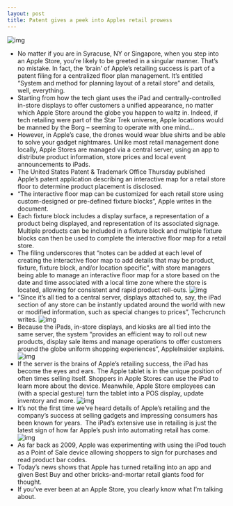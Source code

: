 ```yaml
---
layout: post
title: Patent gives a peek into Apples retail prowess
---
```

![img](http://media.idownloadblog.com/wp-content/uploads/2013/01/Apple-store-patent-drawing-001.png)
* No matter if you are in Syracuse, NY or Singapore, when you step into an Apple Store, you’re likely to be greeted in a singular manner. That’s no mistake. In fact, the ‘brain’ of Apple’s retailing success is part of a patent filing for a centralized floor plan management. It’s entitled “System and method for planning layout of a retail store” and details, well, everything.
* Starting from how the tech giant uses the iPad and centrally-controlled in-store displays to offer customers a unified appearance, no matter which Apple Store around the globe you happen to waltz in. Indeed, if tech retailing were part of the Star Trek universe, Apple locations would be manned by the Borg – seeming to operate with one mind…
* However, in Apple’s case, the drones would wear blue shirts and be able to solve your gadget nightmares. Unlike most retail management done locally, Apple Stores are managed via a central server, using an app to distribute product information, store prices and local event announcements to iPads.
* The United States Patent & Trademark Office Thursday published Apple’s patent application describing an interactive map for a retail store floor to determine product placement is disclosed.
* “The interactive floor map can be customized for each retail store using custom-designed or pre-defined fixture blocks”, Apple writes in the document.
* Each fixture block includes a display surface, a representation of a product being displayed, and representation of its associated signage. Multiple products can be included in a fixture block and multiple fixture blocks can then be used to complete the interactive floor map for a retail store.
* The filing underscores that “notes can be added at each level of creating the interactive floor map to add details that may be product, fixture, fixture block, and/or location specific”, with store managers being able to manage an interactive floor map for a store based on the date and time associated with a local time zone where the store is located, allowing for consistent and rapid product roll-outs.
![img](http://media.idownloadblog.com/wp-content/uploads/2013/01/Apple-store-patent-drawing-003.png)
* “Since it’s all tied to a central server, displays attached to, say, the iPad section of any store can be instantly updated around the world with new or modified information, such as special changes to prices”, Techcrunch writes.
![img](http://media.idownloadblog.com/wp-content/uploads/2013/01/Apple-store-patent-drawing-006.png)
* Because the iPads, in-store displays, and kiosks are all tied into the same server, the system “provides an efficient way to roll out new products, display sale items and manage operations to offer customers around the globe uniform shopping experiences”, AppleInsider explains.
![img](http://media.idownloadblog.com/wp-content/uploads/2013/01/Apple-store-patent-drawing-007.png)
* If the server is the brains of Apple’s retailing success, the iPad has become the eyes and ears. The Apple tablet is in the unique position of often times selling itself. Shoppers in Apple Stores can use the iPad to learn more about the device. Meanwhile, Apple Store employees can (with a special gesture) turn the tablet into a POS display, update inventory and more.
![img](http://media.idownloadblog.com/wp-content/uploads/2013/01/Apple-store-patent-drawing-004.png)
* It’s not the first time we’ve heard details of Apple’s retailing and the company’s success at selling gadgets and impressing consumers has been known for years.  The iPad’s extensive use in retailing is just the latest sign of how far Apple’s push into automating retail has come.
![img](http://media.idownloadblog.com/wp-content/uploads/2013/01/Apple-store-patent-drawing-005.png)
* As far back as 2009, Apple was experimenting with using the iPod touch as a Point of Sale device allowing shoppers to sign for purchases and read product bar codes.
* Today’s news shows that Apple has turned retailing into an app and given Best Buy and other bricks-and-mortar retail giants food for thought.
* If you’ve ever been at an Apple Store, you clearly know what I’m talking about.

